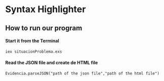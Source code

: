 # Syntax Highlighter

## How to run our program

#### Start it from the Terminal
```
iex situacionProblema.exs
```
#### Read the JSON file and create de HTML file
```
Evidencia.parseJSON("path of the json file","path of the html file")
```
